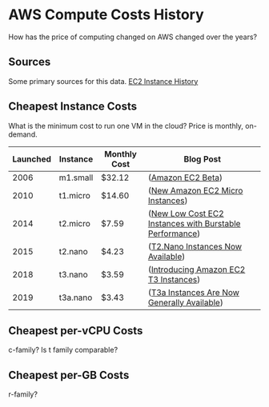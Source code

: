# AWS Compute Costs History
How has the price of computing changed on AWS changed over the years?

## Sources
Some primary sources for this data.
[EC2 Instance History](https://aws.amazon.com/blogs/aws/ec2-instance-history/)

## Cheapest Instance Costs
What is the minimum cost to run one VM in the cloud? Price is monthly, on-demand.

|Launched|Instance|Monthly Cost|Blog Post|
|--------|--------|------------|---------|
|2006   |m1.small   |$32.12  |([Amazon EC2 Beta](https://aws.amazon.com/blogs/aws/amazon_ec2_beta/))|
|2010   |t1.micro   |$14.60  |([New Amazon EC2 Micro Instances](https://aws.amazon.com/blogs/aws/new-amazon-ec2-micro-instances/))|
|2014   |t2.micro   |$7.59   |([New Low Cost EC2 Instances with Burstable Performance](https://aws.amazon.com/about-aws/whats-new/2014/07/01/introducing-t2-the-new-low-cost-general-purpose-instance-type-for-amazon-ec2/))|
|2015   |t2.nano    |$4.23   |([T2.Nano Instances Now Available](https://aws.amazon.com/blogs/aws/ec2-update-t2-nano-instances-now-available/))|
|2018   |t3.nano    |$3.59   |([Introducing Amazon EC2 T3 Instances](https://aws.amazon.com/about-aws/whats-new/2018/08/introducing-amazon-ec2-t3-instances/))|
|2019   |t3a.nano   |$3.43   |([T3a Instances Are Now Generally Available](https://aws.amazon.com/about-aws/whats-new/2019/04/amazon-ec2-t3a-instances-are-now-generally-available/))|

## Cheapest per-vCPU Costs
c-family? Is t family comparable?

## Cheapest per-GB Costs
r-family?

